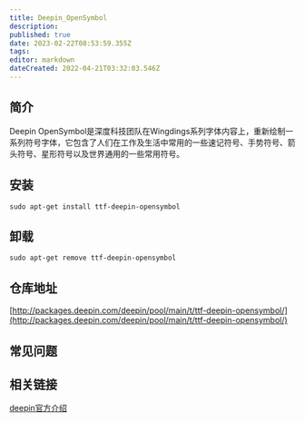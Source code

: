 ```yaml
---
title: Deepin_OpenSymbol
description: 
published: true
date: 2023-02-22T08:53:59.355Z
tags: 
editor: markdown
dateCreated: 2022-04-21T03:32:03.546Z
---
```


## 简介

Deepin OpenSymbol是深度科技团队在Wingdings系列字体内容上，重新绘制一系列符号字体，它包含了人们在工作及生活中常用的一些速记符号、手势符号、箭头符号、星形符号以及世界通用的一些常用符号。

## 安装

`sudo apt-get install ttf-deepin-opensymbol`

## 卸载

`sudo apt-get remove ttf-deepin-opensymbol`

## 仓库地址

[http://packages.deepin.com/deepin/pool/main/t/ttf-deepin-opensymbol/](http://packages.deepin.com/deepin/pool/main/t/ttf-deepin-opensymbol/)

## 常见问题

## 相关链接

[deepin官方介绍](https://www.deepin.org/original/deepin-opensymbol/)
